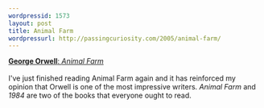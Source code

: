 ```yaml
--- 
wordpressid: 1573
layout: post
title: Animal Farm
wordpressurl: http://passingcuriosity.com/2005/animal-farm/
---
```

<a href="http://penguin.com.au/catalog/search-title-details.cfm?found=5&startrow=1&formTitle=Animal%20Farm&formAuthor=George%20Orwell&formKeyword=&formISBN=&formCategory=All&formImprint=All&formCountry=All&formAudience=All&formMedia=All&formOrigin=All&formOrderBy=Title&SBN=0140126708&Author=Orwell%20George"><span style="font-weight: bold;">George Orwell</span>: <span style="font-style: italic;">Animal Farm</span></a>
<br />
<br />I've just finished reading Animal Farm again and it has reinforced my opinion that Orwell is one of the most impressive writers. <span style="font-style: italic;">Animal Farm</span> and <span style="font-style: italic;">1984</span> are two of the books that everyone ought to read.
